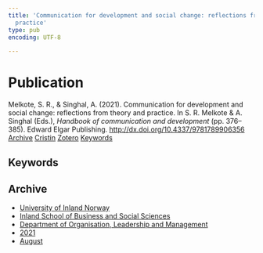 ```yaml
---
title: 'Communication for development and social change: reflections from theory and
  practice'
type: pub
encoding: UTF-8

---
```

<h1>Publication</h1>
<article id="csl-bib-container-QSIV96G2" class="csl-bib-container">
  <div class="csl-bib-body"> <div class="csl-entry">Melkote, S. R., &#38; Singhal, A. (2021). Communication for development and social change: reflections from theory and practice. In S. R. Melkote &#38; A. Singhal (Eds.), <i>Handbook of communication and development</i> (pp. 376–385). Edward Elgar Publishing. <a href="http://dx.doi.org/10.4337/9781789906356">http://dx.doi.org/10.4337/9781789906356</a></div> </div>
  <div class="csl-bib-buttons">
    <a href="#taxonomy-article-QSIV96G2" alt="archive" class="csl-bib-button">Archive</a>
    <a href="https://app.cristin.no/results/show.jsf?id=1928533" alt="Cristin" class="csl-bib-button">Cristin</a>
    <a href="http://zotero.org/groups/5881554/items/QSIV96G2" alt="Zotero" class="csl-bib-button">Zotero</a>
    <a href="#keywords-article-QSIV96G2" alt="keywords" class="csl-bib-button">Keywords</a>
  </div>
  <div id="csl-bib-meta-container-QSIV96G2"></div>
</article>
<div id="csl-bib-meta-QSIV96G2" class="csl-bib-meta">
  <article id="keywords-article-QSIV96G2" class="keywords-article">
    <h1>Keywords</h1>
    
  </article>
  <article id="taxonomy-article-QSIV96G2" class="taxonomy-article">
    <h1>Archive</h1>
    <ul>
      <li><a href="{{< params subfolder >}}en/archive/?key=3DCRN523">University of Inland Norway</a></li>
      <li><a href="{{< params subfolder >}}en/archive/?key=DU8Q9LN9">Inland School of Business and Social Sciences</a></li>
      <li><a href="{{< params subfolder >}}en/archive/?key=4LUWR3ZM">Department of Organisation, Leadership and Management</a></li>
      <li><a href="{{< params subfolder >}}en/archive/?key=8VQBC64H">2021</a></li>
      <li><a href="{{< params subfolder >}}en/archive/?key=L4PN3CBI">August</a></li>
    </ul>
  </article>
</div>
